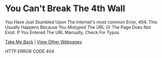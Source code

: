 # You Can't Break The 4th Wall
You Have Just Stumbled Upon The Internet's most common Error, 404.
This Usually Happens Because You Mistyped The URL Or The Page Does Not Exist.
If You Entered The URL Manually, Check For Typos.

[Take Me Back](/)                |                  [View Other Webpages](/sitemap)

HTTP ERROR CODE 404
